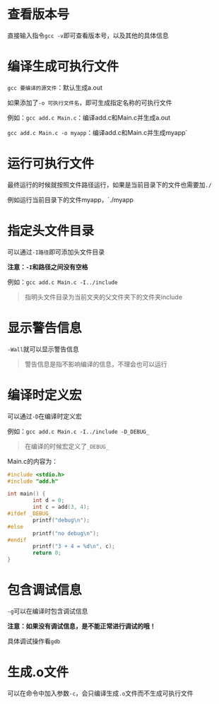 # 查看版本号

直接输入指令`gcc -v`即可查看版本号，以及其他的具体信息

# 编译生成可执行文件

`gcc 要编译的源文件`：默认生成a.out

如果添加了`-o 可执行文件名`，即可生成指定名称的可执行文件

例如：`gcc add.c Main.c`：编译add.c和Main.c并生成a.out

`gcc add.c Main.c -o myapp`：编译add.c和Main.c并生成myapp`

# 运行可执行文件

最终运行的时候就按照文件路径运行，如果是当前目录下的文件也需要加`./`

例如运行当前目录下的文件myapp，`./myapp

# 指定头文件目录

可以通过`-I路径`即可添加头文件目录

**注意：`-I`和路径之间没有空格**

例如：`gcc add.c Main.c -I../include`

> 指明头文件目录为当前文夹的父文件夹下的文件夹include

# 显示警告信息

`-Wall`就可以显示警告信息

> 警告信息是指不影响编译的信息，不理会也可以运行

# 编译时定义宏

可以通过`-D`在编译时定义宏

例如：`gcc add.c Main.c -I../include -D_DEBUG_`

> 在编译的时候宏定义了`_DEBUG_`

Main.c的内容为：
```c
#include <stdio.h>
#include "add.h"

int main() {
        int d = 0;
        int c = add(3, 4);
#ifdef _DEBUG_
        printf("debug\n");
#else
        printf("no debug\n");
#endif
        printf("3 + 4 = %d\n", c);
        return 0;
}
```

# 包含调试信息

`-g`可以在编译时包含调试信息

**注意：如果没有调试信息，是不能正常进行调试的哦！**

具体调试操作看`gdb`

# 生成.o文件

可以在命令中加入参数`-c`，会只编译生成`.o`文件而不生成可执行文件

